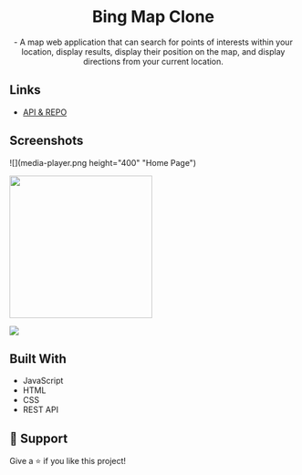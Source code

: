 <h1 align="center">Bing Map Clone</h1>

<p align="center">- A map web application that can search for
points of interests within your location, display results, display their
position on the map, and display directions from your current location.
</p>

## Links

- [API & REPO](https://github.com/Microsoft/BingMapsRESTToolkit/)

## Screenshots

![](media-player.png height="400" "Home Page")

<img src="media-player.png" height="250" width="250">

![](/screenshots/3.png)

## Built With

- JavaScript
- HTML
- CSS
- REST API

## 🤝 Support

Give a ⭐️ if you like this project!
